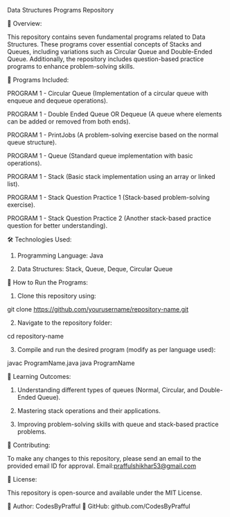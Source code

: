 Data Structures Programs Repository

📌 Overview:

This repository contains seven fundamental programs related to Data Structures. These programs cover essential concepts of Stacks and Queues, including variations such as Circular Queue and Double-Ended Queue. Additionally, the repository includes question-based practice programs to enhance problem-solving skills.

📂 Programs Included:

PROGRAM 1 - Circular Queue (Implementation of a circular queue with enqueue and dequeue operations).

PROGRAM 1 - Double Ended Queue OR Dequeue (A queue where elements can be added or removed from both ends).

PROGRAM 1 - PrintJobs (A problem-solving exercise based on the normal queue structure).

PROGRAM 1 - Queue (Standard queue implementation with basic operations).

PROGRAM 1 - Stack (Basic stack implementation using an array or linked list).

PROGRAM 1 - Stack Question Practice 1 (Stack-based problem-solving exercise).

PROGRAM 1 - Stack Question Practice 2 (Another stack-based practice question for better understanding).

🛠️ Technologies Used:

1. Programming Language: Java 

2. Data Structures: Stack, Queue, Deque, Circular Queue

🚀 How to Run the Programs:

1. Clone this repository using:

git clone https://github.com/yourusername/repository-name.git

2. Navigate to the repository folder:

cd repository-name

3. Compile and run the desired program (modify as per language used):

javac ProgramName.java
java ProgramName

📖 Learning Outcomes:

1. Understanding different types of queues (Normal, Circular, and Double-Ended Queue).

2. Mastering stack operations and their applications.

3. Improving problem-solving skills with queue and stack-based practice problems.

🤝 Contributing:

To make any changes to this repository, please send an email to the provided email ID for approval.
Email:praffulshikhar53@gmail.com

📜 License:

This repository is open-source and available under the MIT License.

📌 Author: CodesByPrafful
🔗 GitHub: github.com/CodesByPrafful
